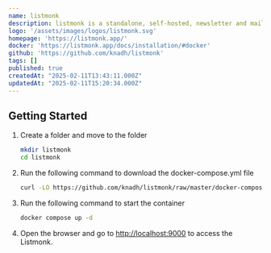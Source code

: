 ```yaml
---
name: listmonk
description: listmonk is a standalone, self-hosted, newsletter and mailing list manager.
logo: '/assets/images/logos/listmonk.svg'
homepage: 'https://listmonk.app/'
docker: 'https://listmonk.app/docs/installation/#docker'
github: 'https://github.com/knadh/listmonk'
tags: []
published: true
createdAt: "2025-02-11T13:43:11.000Z"
updatedAt: "2025-02-11T15:20:34.000Z"
---
```


## Getting Started

1. Create a folder and move to the folder
    ```bash
    mkdir listmonk
    cd listmonk
    ```
2. Run the following command to download the docker-compose.yml file
    ```bash
    curl -LO https://github.com/knadh/listmonk/raw/master/docker-compose.yml
    ```
3. Run the following command to start the container
    ```bash
    docker compose up -d
    ```
4. Open the browser and go to [http://localhost:9000](http://localhost:9000) to access the Listmonk.
